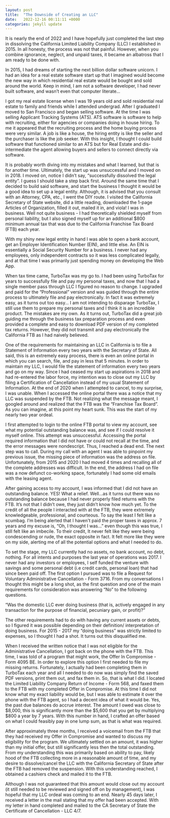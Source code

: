 ```yaml
---
layout: post
title:  "The Downside of Creating an LLC"
date:   2022-12-16 00:11:11 +0000
categories: jekyll update
---
```


It is nearly the end of 2022 and I have hopefully just completed the last step in dissolving the California Limited Liability Company (LLC) I established in 2015. In all honesty, the process was not that painful. However, when you combine ignorance, neglect, and unpaid taxes, it became an albatross that I am ready to be done with.

In 2015, I had dreams of starting the next billion dollar software unicorn. I had an idea for a real estate software start up that I imagined would become the new way in which residential real estate would be bought and sold around the world. Keep in mind, I am not a software developer, I had never built software, and wasn’t even that computer literate…

I got my real estate license when I was 19 years old and sold residential real estate to family and friends while I attended undergrad. After I graduated I moved to San Francisco and began selling software. At the time I was selling Applicant Tracking Systems (ATS). ATS software is software to help with recruiting, either for agencies or companies doing in house hiring. To me it appeared that the recruiting process and the home buying process were very similar. A job is like a house, the hiring entity is like the seller and the purchaser is like the job seeker. With this insight, I thought I could build software that functioned similar to an ATS but for Real Estate and dis-intermediate the agent allowing buyers and sellers to connect directly via software.

It is probably worth diving into my mistakes and what I learned, but that is for another time. Ultimately, the start up was unsuccessful and I moved on in 2018. I moved on, notice I didn’t say, “successfully dissolved the legal entity”. I guess I should take a step back first. Around the same time that I decided to build said software, and start the business I thought it would be a good idea to set up a legal entity. Although, it is advised that you consult with an Attorney, CPA, etc., I went the DIY route. I visited the California Secretary of State website, did a little reading, downloaded the 1-page Articles of Organization, filled it out, mailed it in, and viola! I was in business. Well not quite business - I had theoretically shielded myself from personal liability, but I also signed myself up for an additional $800 minimum annual tax that was due to the California Franchise Tax Board (FTB) each year.

With my shiny new legal entity in hand I was able to open a bank account, get an Employer Identification Number (EIN), and little else. An EIN is essentially a Social Security Number for a business. I never had any employees, only independent contracts so it was less complicated legally, and at that time I was primarily just spending money on developing the Web App.

When tax time came, TurboTax was my go to. I had been using TurboTax for years to successfully file and pay my personal taxes, and now that I had a single member pass through LLC I figured no reason to change. I upgraded and paid for the “Professional” version and was guided through the entire process to ultimately file and pay electronically. In fact it was extremely easy, as it turns out too easy… I am not intending to disparage TurboTax, I still use them to prepare my personal taxes and I think it is an incredible product. The mistakes are my own. As it turns out, TurboTax did a great job guiding me through the business tax preparation process and even provided a complete and easy to download PDF version of my completed tax returns. However, they did not transmit and pay electronically the California FTB as I had naively believed.

One of the requirements for maintaining an LLC in California is to file a Statement of Information every two years with the Secretary of State. All said, this is an extremely easy process, there is even an online portal in which you can search, file, and pay in less that 5 minutes. In order to maintain my LLC, I would file the statement of information every two years and go on my way. Since I had ceased my start up aspirations in 2018 and had re-entered the labor force, my intention was to close out my LLC by filing a Certification of Cancellation instead of my usual Statement of Information. At the end of 2020 when I attempted to cancel, to my surprise, I was unable. When I accessed the online portal there was a notice that my LLC was suspended by the FTB. Not realizing what the message meant, I googled around and realized that the FTB was the “Franchise Tax Board”. As you can imagine, at this point my heart sunk. This was the start of my nearly two year ordeal.

I first attempted to login to the online FTB portal to view my account, see what my potential outstanding balance was, and see if I could resolve it myself online. This attempt was unsuccessful. Accessing the portal required information that I did not have or could not recall at the time, and the error messages were nondescript. Thus, I reached a dead end. The next step was to call. During my call with an agent I was able to pinpoint my previous issue, the missing piece of information was the address on file. Unfortunately, from 2015 and 2020 I had moved 4 times and recalling all of the complete addresses was difficult. In the end, the address I had on file was a now defunct co-working space, fortunately I had some old emails with the leasing agent.

After gaining access to my account, I was informed that I did not have an outstanding balance. YES! What a relief. Well…as it turns out there was no outstanding balance because I had never properly filed returns with the FTB. It’s not that I didn’t owe, they just didn’t know how much yet. To the credit of all the people I interacted with at the FTB, they were extremely knowledgeable, professional, and courteous. To say the least I felt like a scumbag. I’m being alerted that I haven't paid the proper taxes in approx. 7 years and my excuse is, “Oh, I thought I was…” even though this was true, I still felt like an imbecile. To their credit, It never felt like they were being condescending or rude, the exact opposite in fact. It felt more like they were on my side, alerting me of all the potential options and what I needed to do.

To set the stage, my LLC currently had no assets, no bank account, no debt, nothing. For all intents and purposes the last year of operations was 2017. I never had any investors or employees, I self funded the venture with savings and some personal debt (i.e credit cards, personal loan) that had since been paid off. The first option I pursued was to file a Request for Voluntary Administrative Cancellation - Form 3716. From my conversations I thought this might be a long shot, as the first question and one of the main requirements for consideration was answering “No” to the following questions.

“Was the domestic LLC ever doing business (that is, actively engaged in any transaction for the purpose of financial, pecuniary gain, or profit)?”

The other requirements had to do with having any current assets or debts, so I figured it was possible depending on their definition/ interpretation of doing business. For 2015 - 2017 my “doing business” was strictly limited to expenses, so I thought I had a shot. It turns out this disqualified me.

When I received the written notice that I was not eligible for the Administrative Cancellation, I got back on the phone with the FTB. This time, I was told of a program that might work, the Offer In Compromise - Form 4095 BE. In order to explore this option I first needed to file my missing returns. Fortunately, I actually had been completing them in TurboTax each year and all I needed to do now was simply find the saved PDF versions, print them out, and fax them in. So, that is what I did. I located the Limited Liability Company Return of Income - Form 568, and faxed them to the FTB with my completed Offer in Compromise. At this time I did not know what my exact liability would be, but I was able to estimate it over the phone with the FTB agent, so I had a decent idea of what it would be. Yes, the past due balances do accrue interest. The amount I owed was close to $8,000, this is significantly more than the $5,600 that you get by multiplying $800 a year by 7 years. With this number in hand, I crafted an offer based on what I could feasibly pay in one lump sum, as that is what was required.

After approximately three months, I received a voicemail from the FTB that they had received my Offer in Compromise and wanted to discuss my eligibility for the program. We ultimately settled on an amount, it was higher than my initial offer, but still significantly less then the total outstanding. From my understanding this was primarily based on ability to pay, likely hood of the FTB collecting more in a reasonable amount of time, and my desire to dissolve/cancel the LLC with the California Secretary of State after the FTB had removed the suspension. With this understanding reached, I obtained a cashiers check and mailed it to the FTB.

Although I was not guaranteed that this amount would close out my account (it still needed to be reviewed and signed off on by management), I was hopeful that my LLC ordeal was coming to an end. Nearly 45 days later, I received a letter in the mail stating that my offer had been accepted. With my letter in hand completed and mailed to the CA Secretary of State the Certificate of Cancellation - LLC 4/7.
